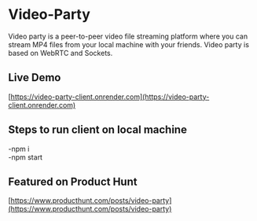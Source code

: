 # Video-Party
Video party is a peer-to-peer video file streaming platform where you can stream MP4 files from your local machine with your friends. Video party is based on WebRTC and Sockets.

## Live Demo

[https://video-party-client.onrender.com](https://video-party-client.onrender.com)

## Steps to run client on local machine

-npm i  
-npm start  

## Featured on Product Hunt

[https://www.producthunt.com/posts/video-party](https://www.producthunt.com/posts/video-party)
